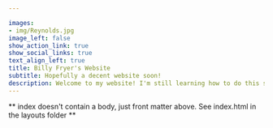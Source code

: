 ```yaml
---

images:
- img/Reynolds.jpg
image_left: false
show_action_link: true
show_social_links: true
text_align_left: true
title: Billy Fryer's Website
subtitle: Hopefully a decent website soon!
description: Welcome to my website! I'm still learning how to do this so hopefully I will have this all sorted out soon!
---
```


** index doesn't contain a body, just front matter above.
See index.html in the layouts folder **
